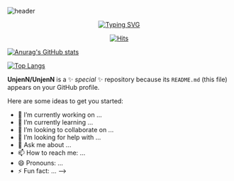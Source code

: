 ![header](https://capsule-render.vercel.app/api?type=venom&color=gradient&height=300&section=header&text=README.md&fontSize=90&animation=fadeIn)

<div align=center>

[![Typing SVG](https://readme-typing-svg.demolab.com/?lines=O+p+e+n+S+o+u+r+c+e;P+r+o+g+r+a+m+m+i+n+g;F+i+r+s+t+A+s+s+i+g+n+m+e+n+t)](https://git.io/typing-svg)

[![Hits](https://hits.seeyoufarm.com/api/count/incr/badge.svg?url=https%3A%2F%2Fgithub.com%2Fgjbae1212%2Fhit-counter)](https://hits.seeyoufarm.com)

</div>

[![Anurag's GitHub stats](https://github-readme-stats.vercel.app/api?username=UnjenN)](https://github.com/UnjenN/github-readme-stats)

[![Top Langs](https://github-readme-stats.vercel.app/api/top-langs/?username=UnjenN)](https://github.com/UnjenN/github-readme-stats)

**UnjenN/UnjenN** is a ✨ _special_ ✨ repository because its `README.md` (this file) appears on your GitHub profile.

Here are some ideas to get you started:

- 🔭 I’m currently working on ...
- 🌱 I’m currently learning ...
- 👯 I’m looking to collaborate on ...
- 🤔 I’m looking for help with ...
- 💬 Ask me about ...
- 📫 How to reach me: ...
- 😄 Pronouns: ...
- ⚡ Fun fact: ...
-->

